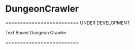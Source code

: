 # DungeonCrawler
=========================
UNDER DEVELOPMENT

Text Based Dungeon Crawler

























=========================
